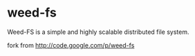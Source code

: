 weed-fs
=======

Weed-FS is a simple and highly scalable distributed file system.

fork from http://code.google.com/p/weed-fs
